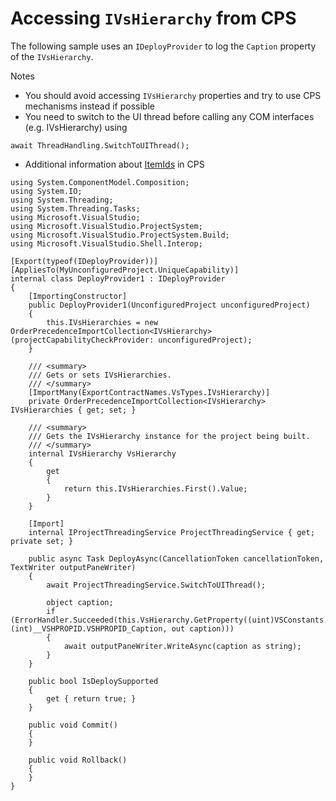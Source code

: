 Accessing `IVsHierarchy` from CPS
===============================

The following sample uses an `IDeployProvider` to log the `Caption` property of the `IVsHierarchy`.

Notes
- You should avoid accessing `IVsHierarchy` properties and try to use CPS mechanisms instead if possible
- You need to switch to the UI thread before calling any COM interfaces (e.g. IVsHierarchy) using
```CSharp
await ThreadHandling.SwitchToUIThread();
```
- Additional information about [ItemIds](ItemIDs.md) in CPS

```CSharp
using System.ComponentModel.Composition;
using System.IO;
using System.Threading;
using System.Threading.Tasks;
using Microsoft.VisualStudio;
using Microsoft.VisualStudio.ProjectSystem;
using Microsoft.VisualStudio.ProjectSystem.Build;
using Microsoft.VisualStudio.Shell.Interop;

[Export(typeof(IDeployProvider))]
[AppliesTo(MyUnconfiguredProject.UniqueCapability)]
internal class DeployProvider1 : IDeployProvider
{
    [ImportingConstructor]
    public DeployProvider1(UnconfiguredProject unconfiguredProject)
    {
        this.IVsHierarchies = new OrderPrecedenceImportCollection<IVsHierarchy>(projectCapabilityCheckProvider: unconfiguredProject);
    }

    /// <summary>
    /// Gets or sets IVsHierarchies.
    /// </summary>
    [ImportMany(ExportContractNames.VsTypes.IVsHierarchy)]
    private OrderPrecedenceImportCollection<IVsHierarchy> IVsHierarchies { get; set; }

    /// <summary>
    /// Gets the IVsHierarchy instance for the project being built.
    /// </summary>
    internal IVsHierarchy VsHierarchy
    {
        get
        {
            return this.IVsHierarchies.First().Value;
        }
    }

    [Import]
    internal IProjectThreadingService ProjectThreadingService { get; private set; }

    public async Task DeployAsync(CancellationToken cancellationToken, TextWriter outputPaneWriter)
    {
        await ProjectThreadingService.SwitchToUIThread();

        object caption;
        if (ErrorHandler.Succeeded(this.VsHierarchy.GetProperty((uint)VSConstants.VSITEMID.Root, (int)__VSHPROPID.VSHPROPID_Caption, out caption)))
        {
            await outputPaneWriter.WriteAsync(caption as string);
        }
    }

    public bool IsDeploySupported
    {
        get { return true; }
    }

    public void Commit()
    {
    }

    public void Rollback()
    {
    }
}
```
